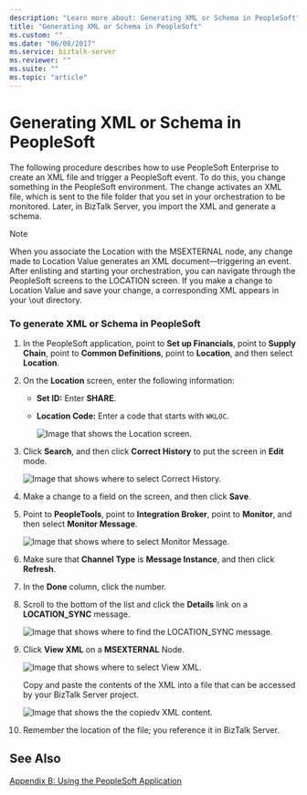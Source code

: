 ```yaml
---
description: "Learn more about: Generating XML or Schema in PeopleSoft"
title: "Generating XML or Schema in PeopleSoft"
ms.custom: ""
ms.date: "06/08/2017"
ms.service: biztalk-server
ms.reviewer: ""
ms.suite: ""
ms.topic: "article"
---
```

# Generating XML or Schema in PeopleSoft
The following procedure describes how to use PeopleSoft Enterprise to create an XML file and trigger a PeopleSoft event. To do this, you change something in the PeopleSoft environment. The change activates an XML file, which is sent to the file folder that you set in your orchestration to be monitored. Later, in BizTalk Server, you import the XML and generate a schema.  
  
> [!NOTE]
>  When you associate the Location with the MSEXTERNAL node, any change made to Location Value generates an XML document—triggering an event. After enlisting and starting your orchestration, you can navigate through the PeopleSoft screens to the LOCATION screen. If you make a change to Location Value and save your change, a corresponding XML appears in your \out directory.  
  
### To generate XML or Schema in PeopleSoft  
  
1. In the PeopleSoft application, point to **Set up Financials**, point to **Supply Chain**, point to **Common Definitions**, point to **Location**, and then select **Location**.  
  
2. On the **Location** screen, enter the following information:  
  
   - **Set ID:** Enter **SHARE**.  
  
   - **Location Code:** Enter a code that starts with `WKLOC`.  
  
     ![Image that shows the Location screen.](../core/media/psadapter-18-task-sharesearch.gif "PSAdapter_18_Task_ShareSearch")  
  
3. Click **Search**, and then click **Correct History** to put the screen in **Edit** mode.  
  
    ![Image that shows where to select Correct History.](../core/media/psadapter-19-task-correcthistory.gif "PSAdapter_19_Task_CorrectHistory")  
  
4. Make a change to a field on the screen, and then click **Save**.  
  
5. Point to **PeopleTools**, point to **Integration Broker**, point to **Monitor**, and then select **Monitor Message**.  
  
    ![Image that shows where to select Monitor Message.](../core/media/psadapter-20-task-monitormessage.gif "PSAdapter_20_Task_MonitorMessage")  
  
6. Make sure that **Channel Type** is **Message Instance**, and then click **Refresh**.  
  
7. In the **Done** column, click the number.  
  
8. Scroll to the bottom of the list and click the **Details** link on a **LOCATION_SYNC** message.  
  
    ![Image that shows where to find the LOCATION_SYNC message.](../core/media/psadapter-21-task-detailslink.gif "PSAdapter_21_Task_DetailsLink")  
  
9. Click **View XML** on a **MSEXTERNAL** Node.  
  
     ![Image that shows where to select View XML.](../core/media/psadapter-22-task-viewxml.gif "PSAdapter_22_Task_ViewXML")  
  
     Copy and paste the contents of the XML into a file that can be accessed by your BizTalk Server project.  
  
     ![Image that shows the the copiedv XML content.](../core/media/psadapter-23-task-xmlresult.gif "PSAdapter_23_Task_XMLResult")  
  
10. Remember the location of the file;  you reference it in BizTalk Server.  
  
## See Also  
 [Appendix B: Using the PeopleSoft Application](../core/appendix-b-using-the-peoplesoft-application.md)
